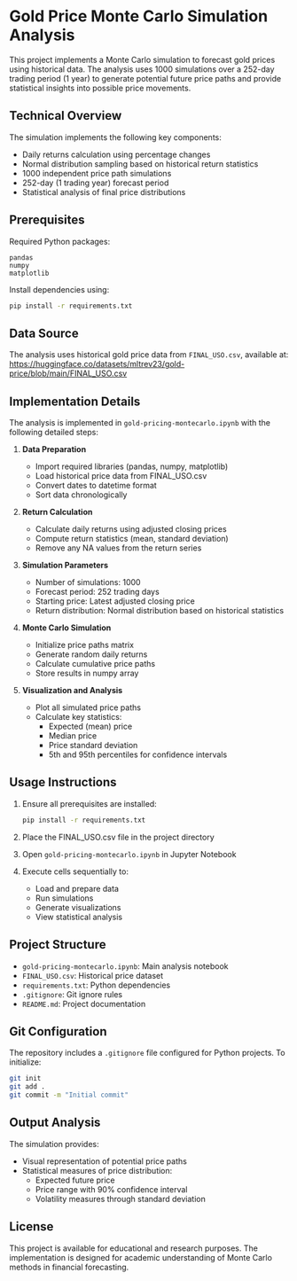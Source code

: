 # Gold Price Monte Carlo Simulation Analysis

This project implements a Monte Carlo simulation to forecast gold prices using historical data. The analysis uses 1000 simulations over a 252-day trading period (1 year) to generate potential future price paths and provide statistical insights into possible price movements.

## Technical Overview

The simulation implements the following key components:

- Daily returns calculation using percentage changes
- Normal distribution sampling based on historical return statistics
- 1000 independent price path simulations
- 252-day (1 trading year) forecast period
- Statistical analysis of final price distributions

## Prerequisites

Required Python packages:

```
pandas
numpy
matplotlib
```

Install dependencies using:

```bash
pip install -r requirements.txt
```

## Data Source

The analysis uses historical gold price data from `FINAL_USO.csv`, available at:
https://huggingface.co/datasets/mltrev23/gold-price/blob/main/FINAL_USO.csv

## Implementation Details

The analysis is implemented in `gold-pricing-montecarlo.ipynb` with the following detailed steps:

1. **Data Preparation**

   - Import required libraries (pandas, numpy, matplotlib)
   - Load historical price data from FINAL_USO.csv
   - Convert dates to datetime format
   - Sort data chronologically

2. **Return Calculation**

   - Calculate daily returns using adjusted closing prices
   - Compute return statistics (mean, standard deviation)
   - Remove any NA values from the return series

3. **Simulation Parameters**

   - Number of simulations: 1000
   - Forecast period: 252 trading days
   - Starting price: Latest adjusted closing price
   - Return distribution: Normal distribution based on historical statistics

4. **Monte Carlo Simulation**

   - Initialize price paths matrix
   - Generate random daily returns
   - Calculate cumulative price paths
   - Store results in numpy array

5. **Visualization and Analysis**
   - Plot all simulated price paths
   - Calculate key statistics:
     - Expected (mean) price
     - Median price
     - Price standard deviation
     - 5th and 95th percentiles for confidence intervals

## Usage Instructions

1. Ensure all prerequisites are installed:

   ```bash
   pip install -r requirements.txt
   ```

2. Place the FINAL_USO.csv file in the project directory

3. Open `gold-pricing-montecarlo.ipynb` in Jupyter Notebook

4. Execute cells sequentially to:
   - Load and prepare data
   - Run simulations
   - Generate visualizations
   - View statistical analysis

## Project Structure

- `gold-pricing-montecarlo.ipynb`: Main analysis notebook
- `FINAL_USO.csv`: Historical price dataset
- `requirements.txt`: Python dependencies
- `.gitignore`: Git ignore rules
- `README.md`: Project documentation

## Git Configuration

The repository includes a `.gitignore` file configured for Python projects. To initialize:

```bash
git init
git add .
git commit -m "Initial commit"
```

## Output Analysis

The simulation provides:

- Visual representation of potential price paths
- Statistical measures of price distribution:
  - Expected future price
  - Price range with 90% confidence interval
  - Volatility measures through standard deviation

## License

This project is available for educational and research purposes. The implementation is designed for academic understanding of Monte Carlo methods in financial forecasting.
